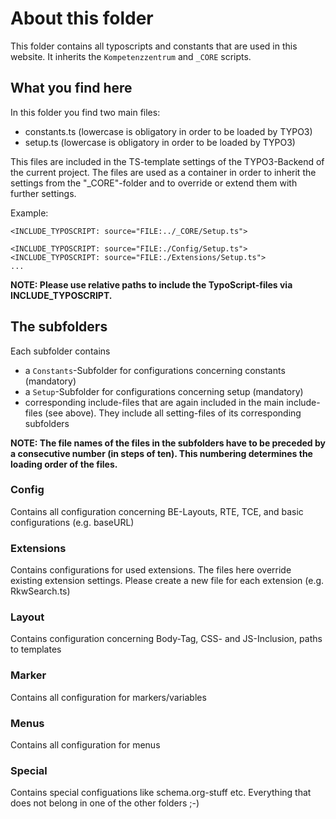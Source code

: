 # About this folder

This folder contains all typoscripts and constants that are used in this website.
It inherits the ```Kompetenzzentrum``` and ```_CORE``` scripts.

## What you find here
In this folder you find two main files:
- constants.ts (lowercase is obligatory in order to be loaded by TYPO3)
- setup.ts (lowercase is obligatory in order to be loaded by TYPO3)

This files are included in the TS-template settings of the TYPO3-Backend of the current project.
The files are used as a container in order to inherit the settings from the "_CORE"-folder and
to override or extend them with further settings.

Example:
```
<INCLUDE_TYPOSCRIPT: source="FILE:../_CORE/Setup.ts">

<INCLUDE_TYPOSCRIPT: source="FILE:./Config/Setup.ts">
<INCLUDE_TYPOSCRIPT: source="FILE:./Extensions/Setup.ts">
...
```
**NOTE: Please use relative paths to include the TypoScript-files via INCLUDE_TYPOSCRIPT.**

## The subfolders

Each subfolder contains
- a ```Constants```-Subfolder for configurations concerning constants (mandatory)
- a ```Setup```-Subfolder for configurations concerning setup (mandatory)
- corresponding include-files that are again included in the main include-files (see above). They include
all setting-files of its corresponding subfolders

**NOTE: The file names of the files in the subfolders have to be preceded by a consecutive number (in steps of ten). This numbering determines the loading order of the files.**

### Config
Contains all configuration concerning BE-Layouts, RTE, TCE, and basic configurations (e.g. baseURL)

### Extensions
Contains configurations for used extensions. The files here override existing extension settings.
Please create a new file for each extension  (e.g. RkwSearch.ts)

### Layout
Contains configuration concerning Body-Tag, CSS- and JS-Inclusion, paths to templates

### Marker
Contains all configuration for markers/variables

### Menus
Contains all configuration for menus

### Special
Contains special configuations like schema.org-stuff etc. Everything that does not belong in one of the other folders ;-)